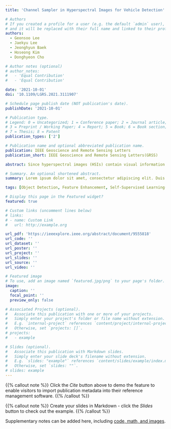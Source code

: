 ```yaml
---
title: 'Channel Sampler in Hyperspectral Images for Vehicle Detection'

# Authors
# If you created a profile for a user (e.g. the default `admin` user), write the username (folder name) here
# and it will be replaced with their full name and linked to their profile.
authors:
  - Geonsoo Lee
  - Jaekyu Lee
  - Jeonghyun Baek
  - Hoseong Kim
  - Donghyeon Cho

# Author notes (optional)
# author_notes:
#   - 'Equal Contribution'
#   - 'Equal Contribution'

date: '2021-10-01'
doi: '10.1109/LGRS.2021.3111907'

# Schedule page publish date (NOT publication's date).
publishDate: '2021-10-01'

# Publication type.
# Legend: 0 = Uncategorized; 1 = Conference paper; 2 = Journal article;
# 3 = Preprint / Working Paper; 4 = Report; 5 = Book; 6 = Book section;
# 7 = Thesis; 8 = Patent
publication_types: ['2']

# Publication name and optional abbreviated publication name.
publication: IEEE Geoscience and Remote Sensing Letters
publication_short: IEEE Geoscience and Remote Sensing Letters(GRSS)

abstract: Since hyperspectral images (HSIs) contain visual information of multiple wavelengths, invisible signals to human eyes can also be detected. Therefore, it can be widely used for target object detection in bad weather and disaster environments. However, the channel dimension of the HSI is very large, and thus it is very inefficient to apply the existing object detector naively. In this letter, we present a lightweight convolutional neural network (CNN)-based channel sampler to estimate the importance score of each channel in the HSI. Based on the importance score of each channel, we can generate single-channel images that achieve the best object detection performance, as well as analyze the impact of the wavelength in the HSI on object detection performance. The proposed sampler is trained by a self-supervised adversarial learning method that recovers the original input HSI from the generated single-channel image. Therefore, our channel sampler can be seamlessly combined with any existing detectors. For experiments, we build a hyperspectral dataset for vehicle detection and then show the effectiveness of our method through various ablation studies.

# Summary. An optional shortened abstract.
summary: Lorem ipsum dolor sit amet, consectetur adipiscing elit. Duis posuere tellus ac convallis placerat. Proin tincidunt magna sed ex sollicitudin condimentum.

tags: [Object Detection, Feature Enhancement, Self-Supervised Learning(SSL)]

# Display this page in the Featured widget?
featured: true

# Custom links (uncomment lines below)
# links:
# - name: Custom Link
#   url: http://example.org

url_pdf: 'https://ieeexplore.ieee.org/abstract/document/9555818'
url_code: ''
url_dataset: ''
url_poster: ''
url_project: ''
url_slides: ''
url_source: ''
url_video: ''

# Featured image
# To use, add an image named `featured.jpg/png` to your page's folder.
image:
  caption: ''
  focal_point: ''
  preview_only: false

# Associated Projects (optional).
#   Associate this publication with one or more of your projects.
#   Simply enter your project's folder or file name without extension.
#   E.g. `internal-project` references `content/project/internal-project/index.md`.
#   Otherwise, set `projects: []`.
# projects:
#   - example

# Slides (optional).
#   Associate this publication with Markdown slides.
#   Simply enter your slide deck's filename without extension.
#   E.g. `slides: "example"` references `content/slides/example/index.md`.
#   Otherwise, set `slides: ""`.
# slides: example
---
```


{{% callout note %}}
Click the _Cite_ button above to demo the feature to enable visitors to import publication metadata into their reference management software.
{{% /callout %}}

{{% callout note %}}
Create your slides in Markdown - click the _Slides_ button to check out the example.
{{% /callout %}}

Supplementary notes can be added here, including [code, math, and images](https://wowchemy.com/docs/writing-markdown-latex/).
